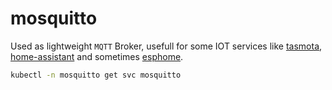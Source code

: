 # mosquitto

Used as lightweight `MQTT` Broker, usefull for some IOT services like [tasmota](https://www.tasmota.info/), [home-assistant](https://www.home-assistant.io/integrations/mqtt/) and sometimes [esphome](https://esphome.io/components/mqtt.html#).



```sh
kubectl -n mosquitto get svc mosquitto        
```